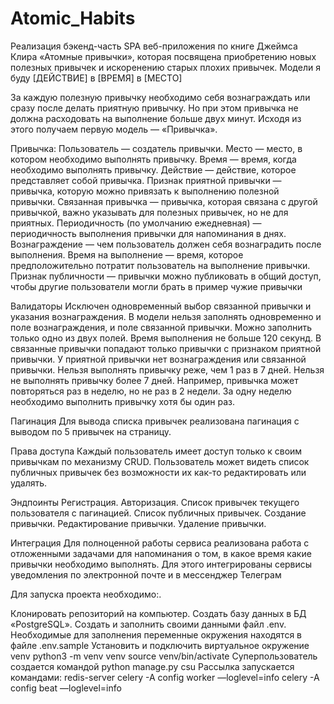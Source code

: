 # Atomic_Habits
Реализация бэкенд-часть SPA веб-приложения по книге Джеймса Клира «Атомные привычки»,
которая посвящена приобретению новых полезных привычек и искоренению старых плохих привычек.
Модели
я буду [ДЕЙСТВИЕ] в [ВРЕМЯ] в [МЕСТО]

За каждую полезную привычку необходимо себя вознаграждать или сразу после делать приятную привычку. Но при этом привычка не должна расходовать на выполнение больше двух минут. Исходя из этого получаем первую модель — «Привычка».

Привычка:
Пользователь — создатель привычки.
Место — место, в котором необходимо выполнять привычку.
Время — время, когда необходимо выполнять привычку.
Действие — действие, которое представляет собой привычка.
Признак приятной привычки — привычка, которую можно привязать к выполнению полезной привычки.
Связанная привычка — привычка, которая связана с другой привычкой, важно указывать для полезных привычек, но не для приятных.
Периодичность (по умолчанию ежедневная) — периодичность выполнения привычки для напоминания в днях.
Вознаграждение — чем пользователь должен себя вознаградить после выполнения.
Время на выполнение — время, которое предположительно потратит пользователь на выполнение привычки.
Признак публичности — привычки можно публиковать в общий доступ, чтобы другие пользователи могли брать в пример чужие привычки

Валидаторы
Исключен одновременный выбор связанной привычки и указания вознаграждения.
В модели нельзя заполнять одновременно и поле вознаграждения, и поле связанной привычки. Можно заполнить только одно из двух полей.
Время выполнения не больше 120 секунд.
В связанные привычки попадают только привычки с признаком приятной привычки.
У приятной привычки нет вознаграждения или связанной привычки.
Нельзя выполнять привычку реже, чем 1 раз в 7 дней.
Нельзя не выполнять привычку более 7 дней. Например, привычка может повторяться раз в неделю, но не раз в 2 недели. За одну неделю необходимо выполнить привычку хотя бы один раз.

Пагинация
Для вывода списка привычек реализована пагинация с выводом по 5 привычек на страницу.

Права доступа
Каждый пользователь имеет доступ только к своим привычкам по механизму CRUD.
Пользователь может видеть список публичных привычек без возможности их как-то редактировать или удалять.

Эндпоинты
Регистрация.
Авторизация.
Список привычек текущего пользователя с пагинацией.
Список публичных привычек.
Создание привычки.
Редактирование привычки.
Удаление привычки.

Интеграция
Для полноценной работы сервиса реализована работа с отложенными задачами для напоминания о том, в какое время какие привычки необходимо выполнять.
Для этого интегрированы сервисы уведомления по электронной почте и в мессенджер Телеграм 

Для запуска проекта необходимо:.

Клонировать репозиторий на компьютер.
Создать базу данных в БД «PostgreSQL».
Создать и заполнить своими данными файл .env. Необходимые для заполнения переменные окружения находятся в файле .env.sample
Установить и подключить виртуальное окружение venv python3 -m venv venv source venv/bin/activate
Суперпользователь создается командой python manage.py csu
Рассылка запускается командами:
redis-server
celery -A config worker —loglevel=info
celery -A config beat —loglevel=info

